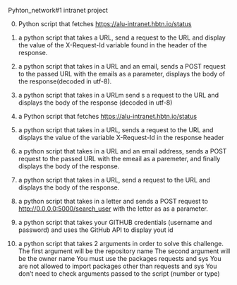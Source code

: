 Pyhton_network#1 intranet project

0. Python script that fetches https://alu-intranet.hbtn.io/status 

1. a python script that takes a URL, send a request to the URL and display the value of the X-Request-Id variable found in the header of the response.

2. a python script that takes in a URL and an email, sends a POST request to the passed URL with the emails as a parameter, displays the body of the response(decoded in utf-8).

3. a python script that  takes in a  URLm send s a request to the URL and displays the body of the response (decoded in utf-8)

4. a Python script that fetches https://alu-intranet.hbtn.io/status

5. a python script that takes in a URL, sends a request to the URL and displays the value of the variable X-Request-Id in the response header

6. a python script that takes in a URL and an email address, sends a POST request to the passed URL with the emeail as a paremeter, and finally displays the body of the response.

7. a python script that takes in a URL, send a request to the URL and displays the body of the response.

8. a python script that takes in a letter and sends a POST request to http://0.0.0.0:5000/search_user  with the letter as as a parameter.

9. a python script that takes your GITHUB credentials (username and password) and uses the GitHub API to display yout id

10. a python script that takes 2 arguments in order to solve this challenge. 
    The first argument will be the repository name
    The second argument will be the owner name
    You must use the packages requests and sys
    You are not allowed to import packages other than requests and sys
    You don’t need to check arguments passed to the script (number or type)
